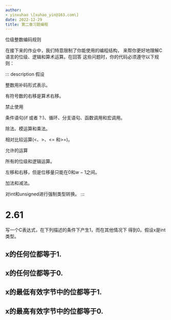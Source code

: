 ```yaml
---
author:
- yinxuhao \[xuhao_yin@163.com\]
date: 2022-12-29
title: 第二章习题编程
---
```


位级整数编码规则

在接下来的作业中，我们特意限制了你能使用的编程结构，
来帮你更好地理解C语言的位级、逻辑和算术运算。在回答
这些问题时，你的代码必须遵守以下规则：

::: description
假设

整数用补码形式表示。

有符号数的右移是算术右移。

禁止使用

条件语句(if 或者 ?:)、循环、分支语句、函数调用和宏调用。

除法、模运算和乘法。

相对比较运算(\<、\>、\<= 和\>=)。

允许的运算

所有的位级和逻辑运算。

左移和右移，但是位移量只能在0和$w-1$之间。

加法和减法。

对int和unsigned进行强制类型转换。
:::

# 2.61

写一个C表达式，在下列描述的条件下产生1，而在其他情况下
得到0。假设x是int类型。

## x的任何位都等于1.

## x的任何位都等于0.

## x的最低有效字节中的位都等于1.

## x的最高有效字节中的位都等于0.
